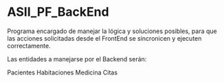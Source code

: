 # ASII_PF_BackEnd

Programa encargado de manejar la lógica y soluciones posibles, para que las acciones solicitadas desde el FrontEnd se sincronicen y ejecuten correctamente. 

Las entidades a manejarse por el Backend serán:

Pacientes
Habitaciones
Medicina
Citas
